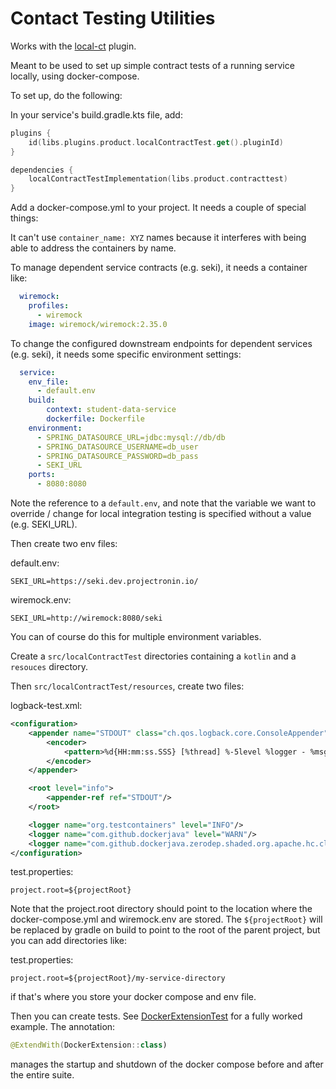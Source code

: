 # Contact Testing Utilities

Works with the [local-ct](../product-gradle-common) plugin.

Meant to be used to set up simple contract tests of a running service locally, using docker-compose.

To set up, do the following:

In your service's build.gradle.kts file, add:

```kotlin
plugins {
    id(libs.plugins.product.localContractTest.get().pluginId)
}

dependencies {
    localContractTestImplementation(libs.product.contracttest)
}
```

Add a docker-compose.yml to your project.  It needs a couple of special things:

It can't use `container_name: XYZ` names because it interferes with being able to address the containers by name.

To manage dependent service contracts (e.g. seki), it needs a container like:
```yaml
  wiremock:
    profiles:
      - wiremock
    image: wiremock/wiremock:2.35.0
```

To change the configured downstream endpoints for dependent services (e.g. seki), it needs some specific environment settings:

```yaml
  service:
    env_file:
      - default.env
    build:
        context: student-data-service
        dockerfile: Dockerfile
    environment:
      - SPRING_DATASOURCE_URL=jdbc:mysql://db/db
      - SPRING_DATASOURCE_USERNAME=db_user
      - SPRING_DATASOURCE_PASSWORD=db_pass
      - SEKI_URL
    ports:
      - 8080:8080
```

Note the reference to a `default.env`, and note that the variable we want to override / change for local integration testing
is specified without a value (e.g. SEKI_URL).

Then create two env files:

default.env:
```
SEKI_URL=https://seki.dev.projectronin.io/
```

wiremock.env:
```
SEKI_URL=http://wiremock:8080/seki
```

You can of course do this for multiple environment variables.

Create a `src/localContractTest` directories containing a `kotlin` and a `resouces` directory.

Then `src/localContractTest/resources`, create two files:

logback-test.xml:
```xml
<configuration>
    <appender name="STDOUT" class="ch.qos.logback.core.ConsoleAppender">
        <encoder>
            <pattern>%d{HH:mm:ss.SSS} [%thread] %-5level %logger - %msg%n</pattern>
        </encoder>
    </appender>

    <root level="info">
        <appender-ref ref="STDOUT"/>
    </root>

    <logger name="org.testcontainers" level="INFO"/>
    <logger name="com.github.dockerjava" level="WARN"/>
    <logger name="com.github.dockerjava.zerodep.shaded.org.apache.hc.client5.http.wire" level="OFF"/>
</configuration>
```

test.properties:
```properties
project.root=${projectRoot}
```

Note that the project.root directory should point to the location where the docker-compose.yml and wiremock.env are stored.  The `${projectRoot}`
will be replaced by gradle on build to point to the root of the parent project, but you can add directories like:

test.properties:
```properties
project.root=${projectRoot}/my-service-directory
```

if that's where you store your docker compose and env file.

Then you can create tests.  See [DockerExtensionTest](./src/test/kotlin/com/projectronin/product/contracttest/DockerExtensionTest.kt) for
a fully worked example. The annotation:

```kotlin
@ExtendWith(DockerExtension::class)
```

manages the startup and shutdown of the docker compose before and after the entire suite.
